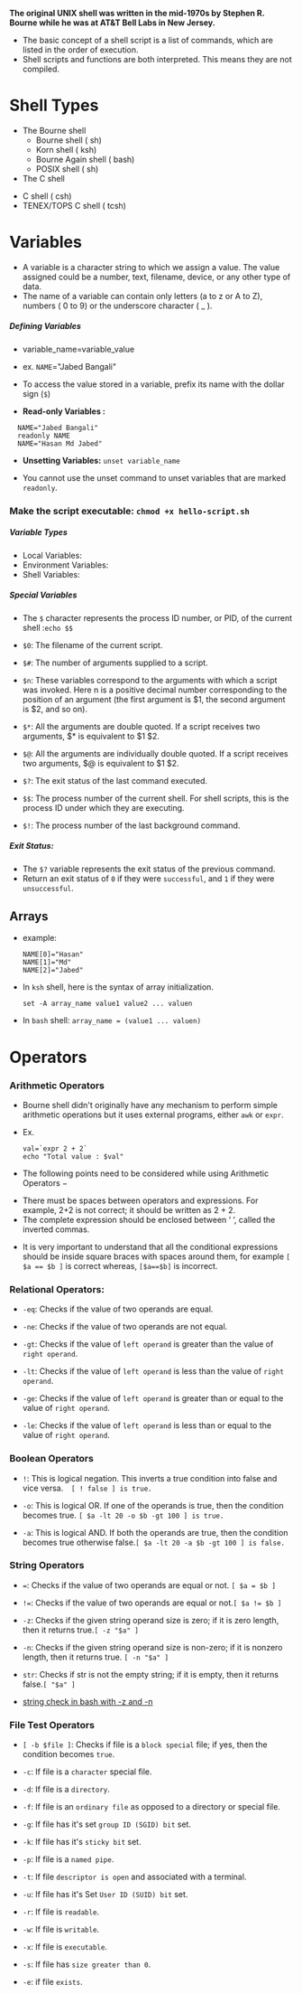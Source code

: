 **The original UNIX shell was written in the mid-1970s by Stephen R. Bourne while he was at AT&T Bell Labs in New Jersey.**

+ The basic concept of a shell script is a list of commands, which are listed in the order of execution.
+ Shell scripts and functions are both interpreted. This means they are not compiled.

# Shell Types
+ The Bourne shell
  - Bourne shell ( sh)
  - Korn shell ( ksh)
  - Bourne Again shell ( bash)
  - POSIX shell ( sh)
+ The C shell
 - C shell ( csh)
 - TENEX/TOPS C shell ( tcsh)

# Variables
+ A variable is a character string to which we assign a value. The value assigned could be a number, text, filename, device, or any other type of data.
+ The name of a variable can contain only letters (a to z or A to Z), numbers ( 0 to 9) or the underscore character ( _ ).

##### Defining Variables
  + variable_name=variable_value
  + ex. `NAME`="Jabed Bangali"
  + To access the value stored in a variable, prefix its name with the dollar sign (`$`)

  + **Read-only Variables :**
  ```#!/bin/sh
    NAME="Jabed Bangali"
    readonly NAME
    NAME="Hasan Md Jabed"
  ```
  + **Unsetting Variables:** `unset variable_name`
   - You cannot use the unset command to unset variables that are marked `readonly`.

### Make the script executable: `chmod +x hello-script.sh`

##### Variable Types
+ Local Variables:
+ Environment Variables:
+ Shell Variables:

##### Special Variables
+ The `$` character represents the process ID number, or PID, of the current shell :`echo $$`

+ `$0`: The filename of the current script.

+ `$#`: The number of arguments supplied to a script.

+ `$n`: These variables correspond to the arguments with which a script was invoked. Here n is a positive decimal number corresponding to the position of an argument (the first argument is $1, the second argument is $2, and so on).

+ `$*`: All the arguments are double quoted. If a script receives two arguments, $* is equivalent to $1 $2.

+ `$@`: All the arguments are individually double quoted. If a script receives two arguments, $@ is equivalent to $1 $2.

+ `$?`: The exit status of the last command executed.

+ `$$`: The process number of the current shell. For shell scripts, this is the process ID under which they are executing.

+ `$!`: The process number of the last background command.

##### Exit Status:
+ The `$?` variable represents the exit status of the previous command.
+ Return an exit status of `0` if they were `successful`, and `1` if they were `unsuccessful`.

## Arrays
+ example:
  ```
  NAME[0]="Hasan"
  NAME[1]="Md"
  NAME[2]="Jabed"
  ```
+ In `ksh` shell, here is the syntax of array initialization.

    `set -A array_name value1 value2 ... valuen`

+ In `bash` shell: `array_name = (value1 ... valuen)`


# Operators
### Arithmetic Operators
+ Bourne shell didn't originally have any mechanism to perform simple arithmetic operations but it uses external programs, either `awk` or `expr`.
+ Ex.
  ```#!/bin/sh
  val=`expr 2 + 2`
  echo "Total value : $val"
  ```

+ The following points need to be considered while using Arithmetic Operators −
 - There must be spaces between operators and expressions. For example, 2+2 is not correct; it should be written as 2 + 2.
 - The complete expression should be enclosed between ‘ ‘, called the inverted commas.

 + It is very important to understand that all the conditional expressions should be inside square braces with spaces around them, for example `[ $a == $b ]` is correct whereas, `[$a==$b]` is incorrect.

### Relational Operators:
 + `-eq`: Checks if the value of two operands are equal.

 + `-ne`: Checks if the value of two operands are not equal.

 + `-gt`: Checks if the value of `left operand` is greater than the value of `right operand`.

 + `-lt`: Checks if the value of `left operand` is less than the value of `right operand`.

 + `-ge`: Checks if the value of `left operand` is greater than or equal to the value of `right operand`.

 + `-le`: Checks if the value of `left operand` is less than or equal to the value of `right operand`.

### Boolean Operators
+ `!`: This is logical negation. This inverts a true condition into false and vice versa.`	[ ! false ] is true.`

+ `-o`: This is logical OR. If one of the operands is true, then the condition becomes true.
`[ $a -lt 20 -o $b -gt 100 ] is true.`

+ `-a`: This is logical AND. If both the operands are true, then the condition becomes true otherwise false.`[ $a -lt 20 -a $b -gt 100 ] is false.`

### String Operators
+ `=`: Checks if the value of two operands are equal or not. `[ $a = $b ]`

+ `!=`: Checks if the value of two operands are equal or not.`[ $a != $b ]`

+ `-z`: Checks if the given string operand size is zero; if it is zero length, then it returns true.`[ -z "$a" ]`

+ `-n`: Checks if the given string operand size is non-zero; if it is nonzero length, then it returns true. `[ -n "$a" ]`

+ `str`: Checks if str is not the empty string; if it is empty, then it returns false.`[ "$a" ]`

+ [string check in bash with -z and -n](https://stackoverflow.com/questions/16355213/string-check-in-bash-with-z-and-n)

### File Test Operators
+ `[ -b $file ]`: Checks if file is a `block special` file; if yes, then the condition becomes `true`.

+ `-c`: If file is a `character` special file.

+ `-d`: If file is a `directory`.

+ `-f`: If file is an `ordinary file` as opposed to a directory or special file.

+ `-g`: If file has it's set `group ID (SGID) bit` set.

+ `-k`: If file has it's `sticky bit` set.

+ `-p`: If file is a `named pipe`.

+ `-t`: If file `descriptor is open` and associated with a terminal.

+ `-u`: If file has it's Set `User ID (SUID) bit` set.

+ `-r`:  If file is `readable`.

+ `-w`:  If file is `writable`.

+ `-x`:  If file is `executable`.

+ `-s`:  If file has `size greater than 0`.

+ `-e`: if file `exists`.
